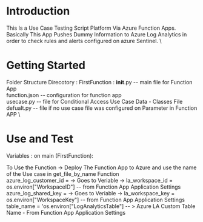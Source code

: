 # Introduction 
This Is a Use Case Testing Script Platform Via Azure Function Apps. \
Basically This App Pushes Dummy Information to Azure Log Analytics in order to check rules and alerts configured on azure Sentinel. \


# Getting Started
Folder Structure 
Direcotory : FirstFunction :
__init__.py -- main file for Function App \
function.json -- configuration for function app \
usecase.py -- file for Conditional Access Use Case Data - Classes File
defualt.py -- file if no use case file was configured on Parameter in Function APP \


# Use and Test
Variables :
on main (FirstFunction): 

To Use the Function -> Deploy The Function App to Azure and use the name of the Use case in get_file_by_name Function \
azure_log_customer_id = -> Goes to Veriable -> la_workspace_id = os.environ["WorkspaceID"] -- from Function App Application Settings \
azure_log_shared_key = -> Goes to Veriable -> la_workspace_key = os.environ["WorkspaceKey"] -- from Function App Application Settings \
table_name = 'os.environ["LogAnalyticsTable"] -- > Azure LA Custom Table Name - From Function App Application Settings






